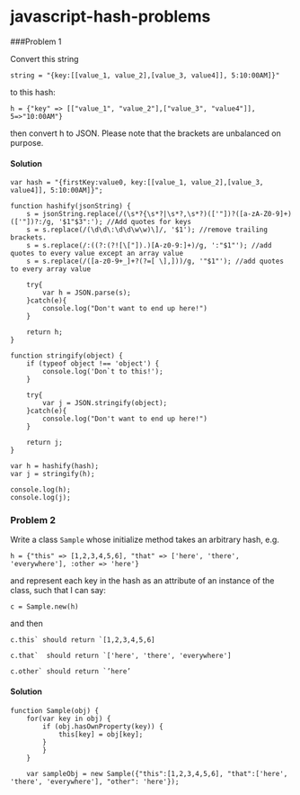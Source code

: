 # javascript-hash-problems

###Problem 1

Convert this string

    string = "{key:[[value_1, value_2],[value_3, value4]], 5:10:00AM]}"

to this hash:

    h = {"key" => [["value_1", "value_2"],["value_3", "value4"]], 5=>"10:00AM"}

then convert h to JSON.
Please note that the brackets are unbalanced on purpose.    
    
#### Solution    
    
    var hash = "{firstKey:value0, key:[[value_1, value_2],[value_3, value4]], 5:10:00AM]}";

	function hashify(jsonString) {
    	s = jsonString.replace(/(\s*?{\s*?|\s*?,\s*?)(['"])?([a-zA-Z0-9]+)(['"])?:/g, '$1"$3":'); //Add quotes for keys
  		s = s.replace(/(\d\d\:\d\d\w\w)\]/, '$1'); //remove trailing brackets.
  		s = s.replace(/:((?:(?![\["]).)[A-z0-9:]+)/g, ':"$1"'); //add quotes to every value except an array value
  		s = s.replace(/([a-z0-9+_]+?(?=[ \],]))/g, '"$1"'); //add quotes to every array value

		try{
    		var h = JSON.parse(s);
  		}catch(e){
  			console.log("Don't want to end up here!")
  		}
  
  		return h;
	}

	function stringify(object) {
		if (typeof object !== 'object') {
  			console.log('Don`t to this!');
  		}	
  
  		try{
    		var j = JSON.stringify(object);
  		}catch(e){
  			console.log("Don't want to end up here!")
  		}
  
  		return j;
	}

	var h = hashify(hash);
	var j = stringify(h);

	console.log(h);
	console.log(j);


### Problem 2

Write a class `Sample` whose initialize method takes an arbitrary hash, e.g.

	h = {"this" => [1,2,3,4,5,6], "that" => ['here', 'there', 'everywhere'], :other => 'here'}

and represent each key in the hash as an attribute of an instance of the class, such that I can say:

	c = Sample.new(h)

and then

	c.this` should return `[1,2,3,4,5,6]

	c.that`  should return `['here', 'there', 'everywhere']

	c.other` should return `’here’

#### Solution

	function Sample(obj) {
	    for(var key in obj) {
        	if (obj.hasOwnProperty(key)) {
          	    this[key] = obj[key];
        	}
            }
        }

    	var sampleObj = new Sample({"this":[1,2,3,4,5,6], "that":['here', 'there', 'everywhere'], "other": 'here'});
